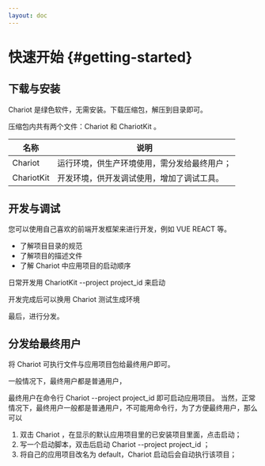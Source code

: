 ```yaml
---
layout: doc
---
```


# 快速开始 {#getting-started}

## 下载与安装

Chariot 是绿色软件，无需安装。下载压缩包，解压到目录即可。

压缩包内共有两个文件：Chariot 和 ChariotKit 。

| 名称         | 说明                     |
|------------|------------------------|
| Chariot    | 运行环境，供生产环境使用，需分发给最终用户； |
| ChariotKit | 开发环境，供开发调试使用，增加了调试工具。  |

## 开发与调试

您可以使用自己喜欢的前端开发框架来进行开发，例如 VUE REACT 等。
- 了解项目目录的规范
- 了解项目的描述文件
- 了解 Chariot 中应用项目的启动顺序

日常开发用 ChariotKit --project project_id 来启动

开发完成后可以换用 Chariot 测试生成环境

最后，进行分发。

## 分发给最终用户

将 Chariot 可执行文件与应用项目包给最终用户即可。

一般情况下，最终用户都是普通用户，

最终用户在命令行 Chariot --project project_id 即可启动应用项目。
当然，正常情况下，最终用户一般都是普通用户，不可能用命令行，为了方便最终用户，那么可以

1. 双击 Chariot ，在显示的默认应用项目里的已安装项目里面，点击启动；
2. 写一个启动脚本，双击后启动 Chariot --project project_id ；
3. 将自己的应用项目改名为 default，Chariot 启动后会自动执行该项目；

[//]: # (Chariot 启动后，先按照 --project 然后 default 然后内置 这个顺序来启动项目)

[//]: # ()

[//]: # (1. 写一个批处理，里面的内容是 Chariot --project your_project)

[//]: # (2. 将自己的应用项目改名为 default)

[//]: # ()

[//]: # (高级分发：通过生成模板，将项目打包进去，并选择需要的功能，最后编译成对应平台的可执行文件)

[//]: # ()

[//]: # (    项目文件夹中的文件与相关介绍)

[//]: # (    webroot 存放最终的H5文件)

[//]: # (    project.json 存放该项目的相关描述。)

[//]: # ()

[//]: # (    以您喜欢的前端开发架构来开发web应用，并编写好对应的project.json)

[//]: # (    开发中一般使用 ChariotKit 来进行调试。)
